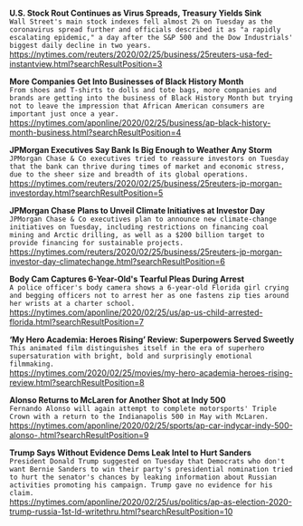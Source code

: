 **U.S. Stock Rout Continues as Virus Spreads, Treasury Yields Sink**\
`Wall Street's main stock indexes fell almost 2% on Tuesday as the coronavirus spread further and officials described it as "a rapidly escalating epidemic," a day after the S&P 500 and the Dow Industrials' biggest daily decline in two years.`\
https://nytimes.com/reuters/2020/02/25/business/25reuters-usa-fed-instantview.html?searchResultPosition=3

**More Companies Get Into Businesses of Black History Month**\
`From shoes and T-shirts to dolls and tote bags, more companies and brands are getting into the business of Black History Month but trying not to leave the impression that African American consumers are important just once a year.`\
https://nytimes.com/aponline/2020/02/25/business/ap-black-history-month-business.html?searchResultPosition=4

**JPMorgan Executives Say Bank Is Big Enough to Weather Any Storm**\
`JPMorgan Chase & Co executives tried to reassure investors on Tuesday that the bank can thrive during times of market and economic stress, due to the sheer size and breadth of its global operations.`\
https://nytimes.com/reuters/2020/02/25/business/25reuters-jp-morgan-investorday.html?searchResultPosition=5

**JPMorgan Chase Plans to Unveil Climate Initiatives at Investor Day**\
`JPMorgan Chase & Co executives plan to announce new climate-change initiatives on Tuesday, including restrictions on financing coal mining and Arctic drilling, as well as a $200 billion target to provide financing for sustainable projects.`\
https://nytimes.com/reuters/2020/02/25/business/25reuters-jp-morgan-investor-day-climatechange.html?searchResultPosition=6

**Body Cam Captures 6-Year-Old's Tearful Pleas During Arrest**\
`A police officer's body camera shows a 6-year-old Florida girl crying and begging officers not to arrest her as one fastens zip ties around her wrists at a charter school.`\
https://nytimes.com/aponline/2020/02/25/us/ap-us-child-arrested-florida.html?searchResultPosition=7

**‘My Hero Academia: Heroes Rising’ Review: Superpowers Served Sweetly**\
`This animated film distinguishes itself in the era of superhero supersaturation with bright, bold and surprisingly emotional filmmaking.`\
https://nytimes.com/2020/02/25/movies/my-hero-academia-heroes-rising-review.html?searchResultPosition=8

**Alonso Returns to McLaren for Another Shot at Indy 500**\
`Fernando Alonso will again attempt to complete motorsports' Triple Crown with a return to the Indianapolis 500 in May with McLaren.`\
https://nytimes.com/aponline/2020/02/25/sports/ap-car-indycar-indy-500-alonso-.html?searchResultPosition=9

**Trump Says Without Evidence Dems Leak Intel to Hurt Sanders**\
`President Donald Trump suggested on Tuesday that Democrats who don't want Bernie Sanders to win their party's presidential nomination tried to hurt the senator's chances by leaking information about Russian activities promoting his campaign. Trump gave no evidence for his claim.`\
https://nytimes.com/aponline/2020/02/25/us/politics/ap-as-election-2020-trump-russia-1st-ld-writethru.html?searchResultPosition=10

